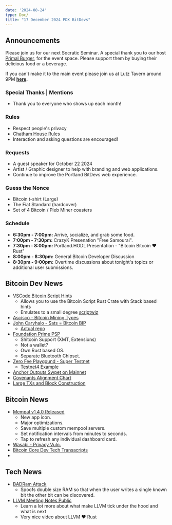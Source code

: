 ```yaml
---
date: '2024-08-24'
type: Doc/
title: "17 December 2024 PDX BitDevs"
---
```


## Announcements

Please join us for our next Socratic Seminar. A special thank you to our host <a href="https://dicksprimalburger.com/" data-no-summary>Primal Burger</a>, for the event space. Please support them by buying their delicious food or a beverage.

If you can't make it to the main event please join us at Lutz Tavern around 9PM **<a href="https://www.lutztavern.com/" data-no-summary>here</a>.**

### Special Thanks | Mentions

- Thank you to everyone who shows up each month!

### Rules

- Respect people's privacy
- [Chatham House Rules](https://www.chathamhouse.org/about-us/chatham-house-rule)
- Interaction and asking questions are encouraged!

### Requests

- A guest speaker for October 22 2024
- Artist / Graphic designer to help with branding and web applications.
- Continue to improve the Portland BitDevs web experience.

### Guess the Nonce

- Bitcoin t-shirt (Large)
- The Fiat Standard (hardcover)
- Set of 4 Bitcoin / Pleb Miner coasters

### Schedule

- **6:30pm - 7:00pm:** Arrive, socialize, and grab some food.
- **7:00pm - 7:30pm:** CrazyK Presenation "Free Samourai".
- **7:30pm - 8:00pm:** Portland.HODL Presentation - "Bitcoin Bitcoin ❤️ Rust"
- **8:00pm - 8:30pm:** General Bitcoin Developer Discussion
- **8:30pm - 9:00pm:** Overtime discussions about tonight's topics or additional user submissions.

## Bitcoin Dev News
- [VSCode Bitcoin Script Hints](https://x.com/PortlandHODL/status/1862204398719381753)
  - Allows you to use the Bitcoin Script Rust Crate with Stack based hints
  - Emulates to a small degree [scriptwiz](https://ide.scriptwiz.app/)
- [Ascisco - Bitcoin Mining Types](https://x.com/aeonBTC/status/1866941104320553177)
- [John Carvhalo - Sats = Bitcoin BIP](https://x.com/BitcoinErrorLog/status/1867597672363806995)
  - [Actual repo](https://github.com/BitcoinAndLightningLayerSpecs/balls/blob/main/BIP%2021Q.md)
- [Foundation Prime PSP](https://www.youtube.com/watch?v=0TjuC4NVxnI)
  - Shitcoin Support (XMT, Extensions)
  - Not a wallet?
  - Own Rust based OS.
  - Separate Bluetooth Chipset.
- [Zero Fee Playgound - Super Testnet](https://supertestnet.github.io/zero_fee_playground/)
  - [Testnet4 Example](https://mempool.space/testnet4/tx/fb4e90e8823e34de3671df2f6f4b7cd9cf8ef89e8ef5f89d90096333f2d3e705?mode=details)
- [Anchor Outputs Swpet on Mainnet](https://mempool.space/address/bc1qqjn2j9cac562ws65raxeua88km8t4z5vqpun0l)
- [Covenants Alignment Chart](https://en.bitcoin.it/wiki/Covenants_support)
- [Large TXs and Block Construction](https://bitcoin.stackexchange.com/questions/124636/why-do-standardness-rules-limit-transaction-weight)

## Bitcoin News
- [Mempal v1.4.0 Released](https://x.com/aeonBTC/status/1868040373936988463)
  - New app icon.
  - Major optimizations.
  - Save multiple custom mempool servers.
  - Set notification intervals from minutes to seconds.
  - Tap to refresh any individual dashboard card.
- [Wasabi  - Privacy Vuln.](https://bitcoinops.org/en/newsletters/2024/12/13/#deanonymization-vulnerability-affecting-wasabi-and-related-software)
- [Bitcoin Core Dev Tech Transacripts](https://btctranscripts.com/bitcoin-core-dev-tech/2024-10)
- 

## Tech News

- [BADRam Attack](https://www.reddit.com/r/hardware/comments/1hbc4pw/amd_secure_vm_tech_undone_by_dram_meddling/)
  - Spoofs double size RAM so that when the user writes a single known bit the other bit can be discovered.
- [LLVM Meeting Notes Public](https://www.youtube.com/@LLVMPROJ/videos)
  - Learn a lot more about what make LLVM tick under the hood and what is next
  - Very nice video about LLVM ❤️ Rust
